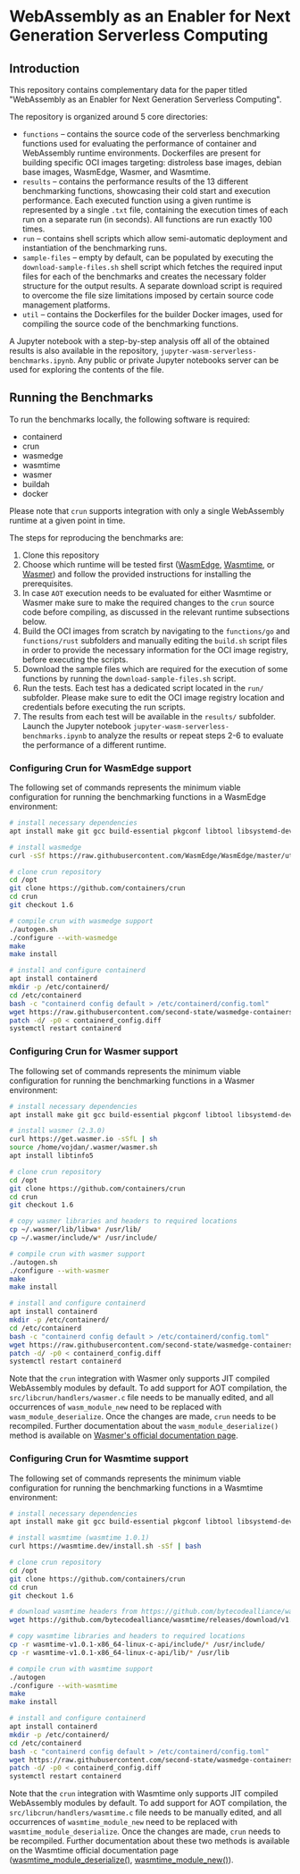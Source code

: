 # WebAssembly as an Enabler for Next Generation Serverless Computing

## Introduction
This repository contains complementary data for the paper titled "WebAssembly as an Enabler for Next Generation Serverless Computing".

The repository is organized around 5 core directories:

- `functions` – contains the source code of the serverless benchmarking functions used for evaluating the performance of container and WebAssembly runtime environments. Dockerfiles are present for building specific OCI images targeting: distroless  base images, debian base images, WasmEdge, Wasmer, and Wasmtime.
- `results` – contains the performance results of the 13 different benchmarking functions, showcasing their cold start and execution performance. Each executed function using a given runtime is represented by a single `.txt` file, containing the execution times of each run on a separate run (in seconds). All functions are run exactly 100 times.
- `run` – contains shell scripts which allow semi-automatic deployment and instantiation of the benchmarking runs.
- `sample-files` – empty by default, can be populated by executing the `download-sample-files.sh` shell script which fetches the required input files for each of the benchmarks and creates the necessary folder structure for the output results. A separate download script is required to overcome the file size limitations imposed by certain source code management platforms.
- `util` – contains the Dockerfiles for the builder Docker images, used for compiling the source code of the benchmarking functions.

A Jupyter notebook with a step-by-step analysis off all of the obtained results is also available in the repository, `jupyter-wasm-serverless-benchmarks.ipynb`. Any public or private Jupyter notebooks server can be used for exploring the contents of the file.

## Running the Benchmarks

To run the benchmarks locally, the following software is required:

- containerd
- crun
- wasmedge
- wasmtime
- wasmer
- buildah
- docker

Please note that `crun` supports integration with only a single WebAssembly runtime at a given point in time.

The steps for reproducing the benchmarks are:

1. Clone this repository
2. Choose which runtime will be tested first ([WasmEdge](#configuring-crun-for-wasmedge-support), [Wasmtime](#configuring-crun-for-wasmtime-support), or [Wasmer](#configuring-crun-for-wasmer-support)) and follow the provided instructions for installing the prerequisites.
3. In case `AOT` execution needs to be evaluated for either Wasmtime or Wasmer make sure to make the required changes to the `crun` source code before compiling, as discussed in the relevant runtime subsections below.
4. Build the OCI images from scratch by navigating to the `functions/go` and `functions/rust` subfolders and manually editing the `build.sh` script files in order to provide the necessary information for the OCI image registry, before executing the scripts.
5. Download the sample files which are required for the execution of some functions by running the `download-sample-files.sh` script.
6. Run the tests. Each test has a dedicated script located in the `run/` subfolder. Please make sure to edit the OCI image registry location and credentials before executing the run scripts.
7. The results from each test will be available in the `results/` subfolder. Launch the Jupyter notebook `jupyter-wasm-serverless-benchmarks.ipynb` to analyze the results or repeat steps 2-6 to evaluate the performance of a different runtime.

### Configuring Crun for WasmEdge support

The following set of commands represents the minimum viable configuration for running the benchmarking functions in a WasmEdge environment:

```bash
# install necessary dependencies
apt install make git gcc build-essential pkgconf libtool libsystemd-dev libprotobuf-c-dev libcap-dev libseccomp-dev libyajl-dev go-md2man libtool autoconf python3 automake

# install wasmedge
curl -sSf https://raw.githubusercontent.com/WasmEdge/WasmEdge/master/utils/install.sh | bash -s -- -e all -p /usr/local

# clone crun repository
cd /opt
git clone https://github.com/containers/crun
cd crun
git checkout 1.6

# compile crun with wasmedge support
./autogen.sh
./configure --with-wasmedge
make
make install

# install and configure containerd
apt install containerd
mkdir -p /etc/containerd/
cd /etc/containerd
bash -c "containerd config default > /etc/containerd/config.toml"
wget https://raw.githubusercontent.com/second-state/wasmedge-containers-examples/main/containerd/containerd_config.diff
patch -d/ -p0 < containerd_config.diff
systemctl restart containerd
```

### Configuring Crun for Wasmer support

The following set of commands represents the minimum viable configuration for running the benchmarking functions in a Wasmer environment:

```bash
# install necessary dependencies
apt install make git gcc build-essential pkgconf libtool libsystemd-dev libprotobuf-c-dev libcap-dev libseccomp-dev libyajl-dev go-md2man libtool autoconf python3 automake

# install wasmer (2.3.0)
curl https://get.wasmer.io -sSfL | sh
source /home/vojdan/.wasmer/wasmer.sh
apt install libtinfo5

# clone crun repository
cd /opt
git clone https://github.com/containers/crun
cd crun
git checkout 1.6

# copy wasmer libraries and headers to required locations
cp ~/.wasmer/lib/libwa* /usr/lib/
cp ~/.wasmer/include/w* /usr/include/

# compile crun with wasmer support
./autogen.sh
./configure --with-wasmer
make
make install

# install and configure containerd
apt install containerd
mkdir -p /etc/containerd/
cd /etc/containerd
bash -c "containerd config default > /etc/containerd/config.toml"
wget https://raw.githubusercontent.com/second-state/wasmedge-containers-examples/main/containerd/containerd_config.diff
patch -d/ -p0 < containerd_config.diff
systemctl restart containerd
```

Note that the `crun` integration with Wasmer only supports JIT compiled WebAssembly modules by default. To add support for AOT compilation, the `src/libcrun/handlers/wasmer.c` file needs to be manually edited, and all occurrences of `wasm_module_new` need to be replaced with `wasm_module_deserialize`. Once the changes are made, `crun` needs to be recompiled.  Further documentation about the `wasm_module_deserialize()` method is available on [Wasmer's official documentation page]( https://docs.rs/wasmer/latest/wasmer/struct.Module.html#method.deserialize).

### Configuring Crun for Wasmtime support

The following set of commands represents the minimum viable configuration for running the benchmarking functions in a Wasmtime environment:

```bash
# install necessary dependencies
apt install make git gcc build-essential pkgconf libtool libsystemd-dev libprotobuf-c-dev libcap-dev libseccomp-dev libyajl-dev go-md2man libtool autoconf python3 automake

# install wasmtime (wasmtime 1.0.1)
curl https://wasmtime.dev/install.sh -sSf | bash

# clone crun repository
cd /opt
git clone https://github.com/containers/crun
cd crun
git checkout 1.6

# download wasmtime headers from https://github.com/bytecodealliance/wasmtime
wget https://github.com/bytecodealliance/wasmtime/releases/download/v1.0.1/wasmtime-v1.0.1-x86_64-linux-c-api.tar.xz

# copy wasmtime libraries and headers to required locations
cp -r wasmtime-v1.0.1-x86_64-linux-c-api/include/* /usr/include/
cp -r wasmtime-v1.0.1-x86_64-linux-c-api/lib/* /usr/lib

# compile crun with wasmtime support
./autogen
./configure --with-wasmtime
make
make install

# install and configure containerd
apt install containerd
mkdir -p /etc/containerd/
cd /etc/containerd
bash -c "containerd config default > /etc/containerd/config.toml"
wget https://raw.githubusercontent.com/second-state/wasmedge-containers-examples/main/containerd/containerd_config.diff
patch -d/ -p0 < containerd_config.diff
systemctl restart containerd
```

Note that the `crun` integration with Wasmtime only supports JIT compiled WebAssembly modules by default. To add support for AOT compilation, the `src/libcrun/handlers/wasmtime.c` file needs to be manually edited, and all occurrences of `wasmtime_module_new` need to be replaced with `wasmtime_module_deserialize`. Once the changes are made, `crun` needs to be recompiled. Further documentation about these two methods is available on the Wasmtime official documentation page ([wasmtime_module_deserialize()](https://docs.wasmtime.dev/c-api/module_8h.html), [wasmtime_module_new()](https://docs.wasmtime.dev/c-api/module_8h.html#aa9ce0ce436f27b54ccacf044d346776a)).
